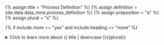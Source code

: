 <!--------------------------------------------- TITLE AND DEFINITION starts -->

{% assign title = "Process Definition" %}
{% assign definition = site.data.data_mine.process_definition %}
{% assign preposition = "a" %}
{% assign plural = "s" %}

<!--------------------------------------------- TITLE AND DEFINITION ends -->

{% if include.more == "yes" and include.heading == "more" %}
<details class="detailsCollapsible"><summary class="nobr">Click to learn more about {{ title | downcase }}{{plural}}
</summary>
{% endif %}

{% if include.heading != "" and include.heading != "more" %}
{{include.heading}} {{title}}
{% endif %}

{% if include.icon != "no" %} 

{% if include.table == "yes" and include.icon != "no" %}
<table class="definitionTable"><tr><td>
{% endif %}

<img src='images/icons/{{include.icon}}{{ title | downcase | replace: " ", "-" }}.png' />

{% if include.table == "yes" and include.icon != "no" %}
</td><td>
{% endif %}

{% endif %}

{% if include.definition == "bold" %}

<strong>{{ definition }}</strong>

{% else %}

{{ definition }}

{% endif %}

{% if include.table == "yes" and include.icon != "no" %}
</td></tr></table>
{% endif %}

{% if include.more == "yes" and include.content == "more" and include.heading != "more" %}
<details class="detailsCollapsible"><summary class="nobr">Click to learn more about {{ title | downcase }}{{plural}}
</summary>
{% endif %}

{% if include.content != "no" %}

<!--------------------------------------------- CONTENT starts -->

As hinted above, most bots, in particular indicators, have two different processes. The reason is that different data structures need to be handled in different manners. The Multi-Period-Daily process handles daily files, while the Multi-Period-Market process handles market files.

<!--------------------------------------------- CONTENT ends -->

{% endif %}

{% if include.more == "yes" and include.content != "more" and include.heading != "more" %}
<details class="detailsCollapsible"><summary class="nobr">Click to learn more about {{ title | downcase }}{{plural}}
</summary>
{% endif %}

{% if include.adding != "" %}

{{include.adding}} Adding {{preposition}} {{title}} Node

<!--------------------------------------------- ADDING starts -->

To add a process definition, select *Add Process Definition* on the bot's menu. A process definition node is created along with the basic structure of nodes comprising the definition.

<!--------------------------------------------- ADDING ends -->

{% endif %}

{% if include.configuring != "" %}

{{include.configuring}} Configuring the {{title}}

<!--------------------------------------------- CONFIGURING starts -->

Select *Configure Process* on the menu to access the configuration.

**Multi-Period-Market:**

```json
{
  "codeName": "Multi-Period-Market",
  "description": "Brief description of what the bot does.",
  "startMode": {
    "allMonths": {
    "run": "false",
    "minYear": "",
    "maxYear": ""
  },
  "oneMonth": {
    "run": "false",
    "year": "",
    "month": ""
  },
  "noTime": {
      "run": "true"
    },
    "fixedInterval": {
      "run": "false",
      "interval": 0
    }
  },
  "deadWaitTime": 0,
  "normalWaitTime": 0,
  "retryWaitTime": 10000,
  "sleepWaitTime": 3600000,
  "comaWaitTime": 86400000,
  "framework": {
    "name": "Multi-Period-Market",
    "startDate": {
    },
    "endDate": {
    }
  }
}
```

**Multi-Period-Daily:**

```json
{
  "codeName": "Multi-Period-Daily",
  "description": "Brief description of what the bot does.",
  "startMode": {
    "allMonths": {
      "run": "false",
      "minYear": "",
      "maxYear": ""
    },
    "oneMonth": {
      "run": "false",
      "year": "",
      "month": ""
    },
    "noTime": {
      "run": "true"
    },
    "fixedInterval": {
      "run": "false",
      "interval": 0
    }
  },
  "deadWaitTime": 0,
  "normalWaitTime": 0,
  "retryWaitTime": 10000,
  "sleepWaitTime": 3600000,
  "comaWaitTime": 86400000,
  "framework": {
    "name": "Multi-Period-Daily",
    "startDate": {
      "takeItFromStatusDependency": 0
    },
    "endDate": {
      "takeItFromStatusDependency": 1
    }
  }
}
```

Both configurations deal with certain aspects of the internal workings of these kinds of processes. These are the ones to be adjusted when creating a new bot:

* ```codeName``` is the name of the process as used within the code of the system; for consistency, always use ```Multi-Period-Market``` and ```Multi-Period-Daily``` accordingly.

* ```description``` is a short description of what the bot does.

<!--------------------------------------------- CONFIGURING ends -->

{% endif %}

{% if include.starting != "" %}

{{include.starting}} Starting {{preposition}} {{title}}

<!--------------------------------------------- STARTING starts -->

XXXXXXXXXXXXXXXXXXXXXXXXXXXXXXXXXXXXXXXXXXXXXXXXXXXXXX

<!--------------------------------------------- STARTING ends -->

{% endif %}

{% if include.more == "yes" %}
</details>
{% endif %}